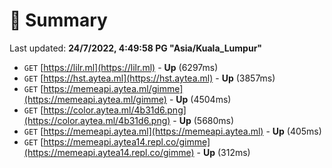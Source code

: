 # 📖 Summary
Last updated: **24/7/2022, 4:49:58 PG "Asia/Kuala_Lumpur"**

- `GET` [https://lilr.ml](https://lilr.ml) - **Up** (6297ms)
- `GET` [https://hst.aytea.ml](https://hst.aytea.ml) - **Up** (3857ms)
- `GET` [https://memeapi.aytea.ml/gimme](https://memeapi.aytea.ml/gimme) - **Up** (4504ms)
- `GET` [https://color.aytea.ml/4b31d6.png](https://color.aytea.ml/4b31d6.png) - **Up** (5680ms)
- `GET` [https://memeapi.aytea.ml](https://memeapi.aytea.ml) - **Up** (405ms)
- `GET` [https://memeapi.aytea14.repl.co/gimme](https://memeapi.aytea14.repl.co/gimme) - **Up** (312ms)
